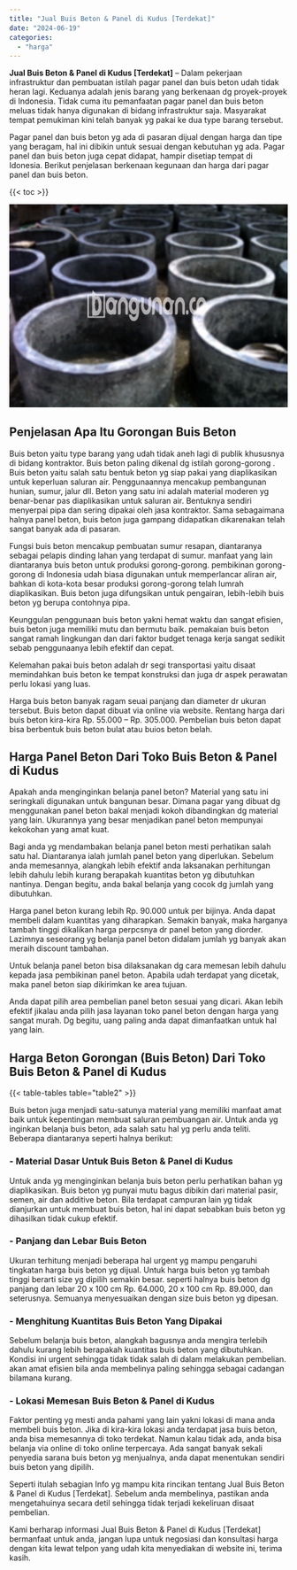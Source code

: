 ```yaml
---
title: "Jual Buis Beton & Panel di Kudus [Terdekat]"
date: "2024-06-19"
categories: 
  - "harga"
---
```


**Jual Buis Beton & Panel di Kudus \[Terdekat\]** – Dalam pekerjaan infrastruktur dan pembuatan istilah pagar panel dan buis beton udah tidak heran lagi. Keduanya adalah jenis barang yang berkenaan dg proyek-proyek di Indonesia. Tidak cuma itu pemanfaatan pagar panel dan buis beton meluas tidak hanya digunakan di bidang infrastruktur saja. Masyarakat tempat pemukiman kini telah banyak yg pakai ke dua type barang tersebut.

Pagar panel dan buis beton yg ada di pasaran dijual dengan harga dan tipe yang beragam, hal ini dibikin untuk sesuai dengan kebutuhan yg ada. Pagar panel dan buis beton juga cepat didapat, hampir disetiap tempat di Idonesia. Berikut penjelasan berkenaan kegunaan dan harga dari pagar panel dan buis beton.

{{< toc >}}

![Jual Buis Beton & Panel di Kudus [Terdekat]](/images/jual-panel-buis-beton-murah-12.png)

## Penjelasan Apa Itu Gorongan Buis Beton

Buis beton yaitu type barang yang udah tidak aneh lagi di publik khususnya di bidang kontraktor. Buis beton paling dikenal dg istilah gorong-gorong . Buis beton yaitu salah satu bentuk beton yg siap pakai yang diaplikasikan untuk keperluan saluran air. Penggunaannya mencakup pembangunan hunian, sumur, jalur dll. Beton yang satu ini adalah material moderen yg benar-benar pas diaplikasikan untuk saluran air. Bentuknya sendiri menyerpai pipa dan sering dipakai oleh jasa kontraktor. Sama sebagaimana halnya panel beton, buis beton juga gampang didapatkan dikarenakan telah sangat banyak ada di pasaran.

Fungsi buis beton mencakup pembuatan sumur resapan, diantaranya sebagai pelapis dinding lahan yang terdapat di sumur. manfaat yang lain diantaranya buis beton untuk produksi gorong-gorong. pembikinan gorong-gorong di Indonesia udah biasa digunakan untuk memperlancar aliran air, bahkan di kota-kota besar produksi gorong-gorong telah lumrah diaplikasikan. Buis beton juga difungsikan untuk pengairan, lebih-lebih buis beton yg berupa contohnya pipa.

Keunggulan penggunaan buis beton yakni hemat waktu dan sangat efisien, buis beton juga memiliki mutu dan bermutu baik. pemakaian buis beton sangat ramah lingkungan dan dari faktor budget tenaga kerja sangat sedikit sebab penggunaanya lebih efektif dan cepat.

Kelemahan pakai buis beton adalah dr segi transportasi yaitu disaat memindahkan buis beton ke tempat konstruksi dan juga dr aspek perawatan perlu lokasi yang luas.

Harga buis beton banyak ragam seuai panjang dan diameter dr ukuran tersebut. Buis beton dapat dibuat via online via website. Rentang harga dari buis beton kira-kira Rp. 55.000 – Rp. 305.000. Pembelian buis beton dapat bisa berbentuk buis beton bulat atau buios beton belah.

## Harga Panel Beton Dari Toko Buis Beton & Panel di Kudus

Apakah anda menginginkan belanja panel beton? Material yang satu ini seringkali digunakan untuk bangunan besar. Dimana pagar yang dibuat dg menggunakan panel beton bakal menjadi kokoh dibandingkan dg material yang lain. Ukurannya yang besar menjadikan panel beton mempunyai kekokohan yang amat kuat.

Bagi anda yg mendambakan belanja panel beton mesti perhatikan salah satu hal. Diantaranya ialah jumlah panel beton yang diperlukan. Sebelum anda memesannya, alangkah lebih efektif anda laksanakan perhitungan lebih dahulu lebih kurang berapakah kuantitas beton yg dibutuhkan nantinya. Dengan begitu, anda bakal belanja yang cocok dg jumlah yang dibutuhkan.

Harga panel beton kurang lebih Rp. 90.000 untuk per bijinya. Anda dapat membeli dalam kuantitas yang diharapkan. Semakin banyak, maka harganya tambah tinggi dikalikan harga perpcsnya dr panel beton yang diorder. Lazimnya seseorang yg belanja panel beton didalam jumlah yg banyak akan meraih discount tambahan.

Untuk belanja panel beton bisa dilaksanakan dg cara memesan lebih dahulu kepada jasa pembikinan panel beton. Apabila udah terdapat yang dicetak, maka panel beton siap dikirimkan ke area tujuan.

Anda dapat pilih area pembelian panel beton sesuai yang dicari. Akan lebih efektif jikalau anda pilih jasa layanan toko panel beton dengan harga yang sangat murah. Dg begitu, uang paling anda dapat dimanfaatkan untuk hal yang lain.

## Harga Beton Gorongan (Buis Beton) Dari Toko Buis Beton & Panel di Kudus

{{< table-tables table="table2" >}}

Buis beton juga menjadi satu-satunya material yang memiliki manfaat amat baik untuk kepentingan membuat saluran pembuangan air. Untuk anda yg inginkan belanja buis beton, ada salah satu hal yg perlu anda teliti. Beberapa diantaranya seperti halnya berikut:

### \- Material Dasar Untuk Buis Beton & Panel di Kudus

Untuk anda yg menginginkan belanja buis beton perlu perhatikan bahan yg diaplikasikan. Buis beton yg punyai mutu bagus dibikin dari material pasir, semen, air dan additive beton. Bila terdapat campuran lain yg tidak dianjurkan untuk membuat buis beton, hal ini dapat sebabkan buis beton yg dihasilkan tidak cukup efektif.

### \- Panjang dan Lebar Buis Beton

Ukuran terhitung menjadi beberapa hal urgent yg mampu pengaruhi tingkatan harga buis beton yg dijual. Untuk harga buis beton yg tambah tinggi berarti size yg dipilih semakin besar. seperti halnya buis beton dg panjang dan lebar 20 x 100 cm Rp. 64.000, 20 x 100 cm Rp. 89.000, dan seterusnya. Semuanya menyesuaikan dengan size buis beton yg dipesan.

### \- Menghitung Kuantitas Buis Beton Yang Dipakai

Sebelum belanja buis beton, alangkah bagusnya anda mengira terlebih dahulu kurang lebih berapakah kuantitas buis beton yang dibutuhkan. Kondisi ini urgent sehingga tidak tidak salah di dalam melakukan pembelian. akan amat efisien bila anda membelinya paling sehingga sebagai cadangan bilamana kurang.

### \- Lokasi Memesan Buis Beton & Panel di Kudus

Faktor penting yg mesti anda pahami yang lain yakni lokasi di mana anda membeli buis beton. Jika di kira-kira lokasi anda terdapat jasa buis beton, anda bisa memesannya di toko terdekat. Namun kalau tidak ada, anda bisa belanja via online di toko online terpercaya. Ada sangat banyak sekali penyedia sarana buis beton yg menjualnya, anda dapat menentukan sendiri buis beton yang dipilih.

Seperti itulah sebagian Info yg mampu kita rincikan tentang Jual Buis Beton & Panel di Kudus \[Terdekat\]. Sebelum anda membelinya, pastikan anda mengetahuinya secara detil sehingga tidak terjadi kekeliruan disaat pembelian.

Kami berharap informasi Jual Buis Beton & Panel di Kudus \[Terdekat\] bermanfaat untuk anda, jangan lupa untuk negosiasi dan konsultasi harga dengan kita lewat telpon yang udah kita menyediakan di website ini, terima kasih.

